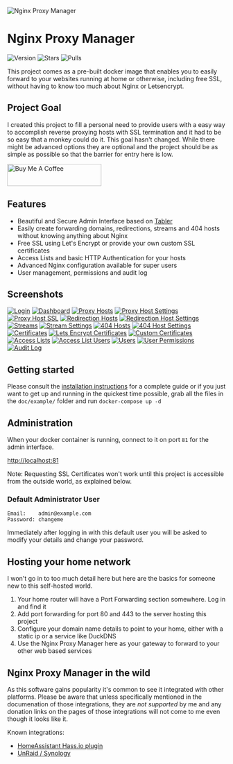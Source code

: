 ![Nginx Proxy Manager](https://public.jc21.com/nginx-proxy-manager/github.png "Nginx Proxy Manager")

# Nginx Proxy Manager

![Version](https://img.shields.io/badge/version-2.0.14-green.svg?style=for-the-badge)
![Stars](https://img.shields.io/docker/stars/jc21/nginx-proxy-manager.svg?style=for-the-badge)
![Pulls](https://img.shields.io/docker/pulls/jc21/nginx-proxy-manager.svg?style=for-the-badge)

This project comes as a pre-built docker image that enables you to easily forward to your websites
running at home or otherwise, including free SSL, without having to know too much about Nginx or Letsencrypt.


## Project Goal

I created this project to fill a personal need to provide users with a easy way to accomplish reverse
proxying hosts with SSL termination and it had to be so easy that a monkey could do it. This goal hasn't changed.
While there might be advanced options they are optional and the project should be as simple as possible
so that the barrier for entry here is low.

<a href="https://www.buymeacoffee.com/jc21" target="_blank"><img src="http://public.jc21.com/github/by-me-a-coffee.png" alt="Buy Me A Coffee" style="height: 51px !important;width: 217px !important;" ></a>


## Features

- Beautiful and Secure Admin Interface based on [Tabler](https://tabler.github.io/)
- Easily create forwarding domains, redirections, streams and 404 hosts without knowing anything about Nginx
- Free SSL using Let's Encrypt or provide your own custom SSL certificates
- Access Lists and basic HTTP Authentication for your hosts
- Advanced Nginx configuration available for super users
- User management, permissions and audit log


## Screenshots

[![Login](https://public.jc21.com/nginx-proxy-manager/v2/small/login.jpg "Login")](https://public.jc21.com/nginx-proxy-manager/v2/large/login.jpg)
[![Dashboard](https://public.jc21.com/nginx-proxy-manager/v2/small/dashboard.jpg "Dashboard")](https://public.jc21.com/nginx-proxy-manager/v2/large/dashboard.jpg)
[![Proxy Hosts](https://public.jc21.com/nginx-proxy-manager/v2/small/proxy-hosts.jpg "Proxy Hosts")](https://public.jc21.com/nginx-proxy-manager/v2/large/proxy-hosts.jpg)
[![Proxy Host Settings](https://public.jc21.com/nginx-proxy-manager/v2/small/proxy-hosts-new1.jpg "Proxy Host Settings")](https://public.jc21.com/nginx-proxy-manager/v2/large/proxy-hosts-new1.jpg)
[![Proxy Host SSL](https://public.jc21.com/nginx-proxy-manager/v2/small/proxy-hosts-new2.jpg "Proxy Host SSL")](https://public.jc21.com/nginx-proxy-manager/v2/large/proxy-hosts-new2.jpg)
[![Redirection Hosts](https://public.jc21.com/nginx-proxy-manager/v2/small/redirection-hosts.jpg "Redirection Hosts")](https://public.jc21.com/nginx-proxy-manager/v2/large/redirection-hosts.jpg)
[![Redirection Host Settings](https://public.jc21.com/nginx-proxy-manager/v2/small/redirection-hosts-new1.jpg "Redirection Host Settings")](https://public.jc21.com/nginx-proxy-manager/v2/large/redirection-hosts-new1.jpg)
[![Streams](https://public.jc21.com/nginx-proxy-manager/v2/small/streams.jpg "Streams")](https://public.jc21.com/nginx-proxy-manager/v2/large/streams.jpg)
[![Stream Settings](https://public.jc21.com/nginx-proxy-manager/v2/small/streams-new1.jpg "Stream Settings")](https://public.jc21.com/nginx-proxy-manager/v2/large/streams-new1.jpg)
[![404 Hosts](https://public.jc21.com/nginx-proxy-manager/v2/small/dead-hosts.jpg "404 Hosts")](https://public.jc21.com/nginx-proxy-manager/v2/large/dead-hosts.jpg)
[![404 Host Settings](https://public.jc21.com/nginx-proxy-manager/v2/small/dead-hosts-new1.jpg "404 Host Settings")](https://public.jc21.com/nginx-proxy-manager/v2/large/dead-hosts-new1.jpg)
[![Certificates](https://public.jc21.com/nginx-proxy-manager/v2/small/certificates.jpg "Certificates")](https://public.jc21.com/nginx-proxy-manager/v2/large/certificates.jpg)
[![Lets Encrypt Certificates](https://public.jc21.com/nginx-proxy-manager/v2/small/certificates-new1.jpg "Lets Encrypt Certificates")](https://public.jc21.com/nginx-proxy-manager/v2/large/certificates-new1.jpg)
[![Custom Certificates](https://public.jc21.com/nginx-proxy-manager/v2/small/certificates-new2.jpg "Custom Certificates")](https://public.jc21.com/nginx-proxy-manager/v2/large/certificates-new2.jpg)
[![Access Lists](https://public.jc21.com/nginx-proxy-manager/v2/small/access-lists.jpg "Access Lists")](https://public.jc21.com/nginx-proxy-manager/v2/large/access-lists.jpg)
[![Access List Users](https://public.jc21.com/nginx-proxy-manager/v2/small/access-lists-new1.jpg "Access List Users")](https://public.jc21.com/nginx-proxy-manager/v2/large/access-lists-new1.jpg)
[![Users](https://public.jc21.com/nginx-proxy-manager/v2/small/users.jpg "Users")](https://public.jc21.com/nginx-proxy-manager/v2/large/users.jpg)
[![User Permissions](https://public.jc21.com/nginx-proxy-manager/v2/small/users-permissions.jpg "User Permissions")](https://public.jc21.com/nginx-proxy-manager/v2/large/users-permissions.jpg)
[![Audit Log](https://public.jc21.com/nginx-proxy-manager/v2/small/audit-log.jpg "Audit Log")](https://public.jc21.com/nginx-proxy-manager/v2/large/audit-log.jpg)


## Getting started

Please consult the [installation instructions](doc/INSTALL.md) for a complete guide or
if you just want to get up and running in the quickest time possible, grab all the files in the `doc/example/` folder and run `docker-compose up -d`


## Administration

When your docker container is running, connect to it on port `81` for the admin interface.

[http://localhost:81](http://localhost:81)

Note: Requesting SSL Certificates won't work until this project is accessible from the outside world, as explained below.


### Default Administrator User

```
Email:    admin@example.com
Password: changeme
```

Immediately after logging in with this default user you will be asked to modify your details and change your password.


## Hosting your home network

I won't go in to too much detail here but here are the basics for someone new to this self-hosted world.

1. Your home router will have a Port Forwarding section somewhere. Log in and find it
2. Add port forwarding for port 80 and 443 to the server hosting this project
3. Configure your domain name details to point to your home, either with a static ip or a service like DuckDNS
4. Use the Nginx Proxy Manager here as your gateway to forward to your other web based services


## Nginx Proxy Manager in the wild

As this software gains popularity it's common to see it integrated with other platforms. Please be aware that unless specifically mentioned in the documenation of those
integrations, they are *not supported* by me and any donation links on the pages of those integrations will not come to me even though it looks like it.

Known integrations:

- [HomeAssistant Hass.io plugin](https://github.com/hassio-addons/addon-nginx-proxy-manager)
- [UnRaid / Synology](https://github.com/jlesage/docker-nginx-proxy-manager)

